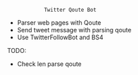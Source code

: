                 Twitter Qoute Bot
- Parser web pages with Qoute
- Send tweet message with parsing qoute
- Use TwitterFollowBot and BS4


TODO:
- Check len parse qoute
